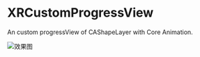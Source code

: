 # XRCustomProgressView
An custom progressView of CAShapeLayer with Core Animation.

![效果图]("https://github.com/hanzhuzi/XRCustomProgressView/blob/master/XRCustomProgressView/snapShot.gif")
